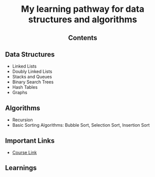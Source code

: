 <!-- markdownlint-disable -->
<h1 align="center">
    My learning pathway for data structures and algorithms
    <br>
</h1>

<h2 align="center">
  Contents <br>
</h2>  

## Data Structures <br>
- Linked Lists <br>
- Doubly Linked Lists <br>
- Stacks and Queues <br>
- Binary Search Trees <br>
- Hash Tables <br>
- Graphs <br>

## Algorithms
- Recursion <br>
- Basic Sorting Algorithms: Bubble Sort, Selection Sort, Insertion Sort <br>

## Important Links
- [Course Link](https://sparknz.udemy.com/course/data-structures-algorithms-python/learn/lecture/27741196#overview)

## Learnings

